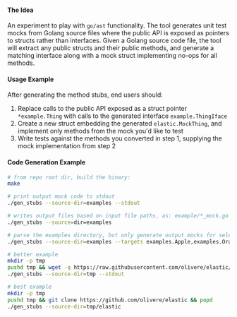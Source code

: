 #### The Idea
An experiment to play with `go/ast` functionality. The tool generates unit test mocks from Golang source files where the public API is exposed as pointers to structs rather than interfaces. Given a Golang source code file, the tool will extract any public structs and their public methods, and generate a matching interface along with a mock struct implementing no-ops for all methods.


#### Usage Example
After generating the method stubs, end users should:
1. Replace calls to the public API exposed as a struct pointer `*example.Thing` with calls to the generated interface `example.ThingIface`
2. Create a new struct embedding the generated `elastic.MockThing`, and implement only methods from the mock you'd like to test
3. Write tests against the methods you converted in step 1, supplying the mock implementation from step 2


#### Code Generation Example
```bash
# from repo root dir, build the binary:
make

# print output mock code to stdout
./gen_stubs --source-dir=examples --stdout

# writes output files based on input file paths, as: example/*_mock.go
./gen_stubs --source=dir=examples

# parse the examples directory, but only generate output mocks for selected struct types
./gen_stubs --source-dir=examples --targets examples.Apple,examples.Orange --stdout

# better example
mkdir -p tmp
pushd tmp && wget -q https://raw.githubusercontent.com/olivere/elastic/release-branch.v6/client.go && popd
./gen_stubs --source-dir=tmp --stdout

# best example
mkdir -p tmp
pushd tmp && git clone https://github.com/olivere/elastic && popd
./gen_stubs --source-dir=tmp/elastic
```

